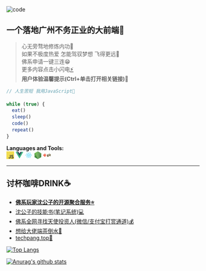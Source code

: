 
<!-- ### Hi there 👋 -->

![code](https://gitee.com/techpang/img_emoji_libs/raw/master/img_bed/markdown_images/code.gif)
<!-- ![readme_img](https://gitee.com/techpang/img_emoji_libs/raw/master/img_bed/markdown_images/readme_img.gif) -->
<!-- ![china](https://gitee.com/techpang/img_emoji_libs/raw/master/img_bed/markdown_images/guoqi/guoqi4096.png) -->

## **一个落地广州不务正业的大前端🐶**
>心无旁骛地修炼内功🙏  
>如果不极度热爱 怎能驾驭梦想 飞得更远🚀  
>佛系申请一键三连😁  
>更多内容点击小闪电[⚡](https://github.com/techpang666/techpang666.github.io)  
>**用户体验温馨提示(Ctrl+单击打开相关链接)💖**  

```js
// 人生苦短 我用JavaScript🍌

while (true) {
  eat()
  sleep()
  code()
  repeat()
}
```

**Languages and Tools:**  
<code><img height="20" src="https://raw.githubusercontent.com/github/explore/80688e429a7d4ef2fca1e82350fe8e3517d3494d/topics/javascript/javascript.png"></code>
<code><img height="20" src="https://raw.githubusercontent.com/github/explore/80688e429a7d4ef2fca1e82350fe8e3517d3494d/topics/vue/vue.png"></code>
<code><img height="20" src="https://raw.githubusercontent.com/github/explore/80688e429a7d4ef2fca1e82350fe8e3517d3494d/topics/react/react.png"></code>
<code><img height="20" src="https://raw.githubusercontent.com/github/explore/80688e429a7d4ef2fca1e82350fe8e3517d3494d/topics/nodejs/nodejs.png"></code>
<code><img height="20" src="https://raw.githubusercontent.com/github/explore/80688e429a7d4ef2fca1e82350fe8e3517d3494d/topics/git/git.png"></code>

------
## **讨杯咖啡DRINK☕**
* [**佛系玩家沈公子的开源聚合服务⭐**](https://github.com/techpang666/techpang666.github.io)
* [沈公子的技能书(笔记系统)💻](https://github.com/techpang666/techpang666.github.io/tree/main/core_libs/_map_note_libs)
* [佛系全网寻找天使投资人(微信/支付宝打赏通道)💰](https://github.com/techpang666/techpang666.github.io/blob/main/core_libs/other_libs/wechat_zhifubao_code.md)
* [想给大佬端茶倒水📧](techpang666@gmail.com)
* [techpang.top🌈](https://techpang.top/)

[![Top Langs](https://github-readme-stats.vercel.app/api/top-langs/?username=techpang666&layout=compact)](https://techpang.top/)

[![Anurag's github stats](https://github-readme-stats.vercel.app/api?username=techpang666&theme=vue-dark&show_icons=true&show_owner=true)](https://techpang.top/)


